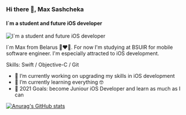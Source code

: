 ### Hi there 👋, Max Sashcheka
#### I`m a student and future iOS developer
![I`m a student and future iOS developer](https://arturssmirnovs.github.io/github-profile-readme-generator/images/banner.png)

I`m Max from Belarus 🤍❤️🤍. For now I'm studying at BSUIR for mobile software engineer. I'm especially attracted to iOS development.

Skills: Swift / Objective-C / Git
- 🔭 I’m currently working on upgrading my skills in iOS development 
- 🌱 I’m currently learning everything 🤓
- 🥅 2021 Goals: become Juniour iOS Developer and learn as much as I can

[![Anurag's GitHub stats](https://github-readme-stats.vercel.app/api?username=maxsashcheka)](https://github.com/anuraghazra/github-readme-stats)


<!--
**MaxSashcheka/maxsashcheka** is a ✨ _special_ ✨ repository because its `README.md` (this file) appears on your GitHub profile.

Here are some ideas to get you started:

- 🔭 I’m currently working on ...
- 🌱 I’m currently learning ...
- 👯 I’m looking to collaborate on ...
- 🤔 I’m looking for help with ...
- 💬 Ask me about ...
- 📫 How to reach me: ...
- 😄 Pronouns: ...
- ⚡ Fun fact: ...
-->
